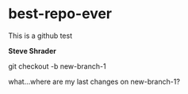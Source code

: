 # best-repo-ever
This is a github test

**Steve Shrader**

git checkout -b new-branch-1

what...where are my last changes on new-branch-1?